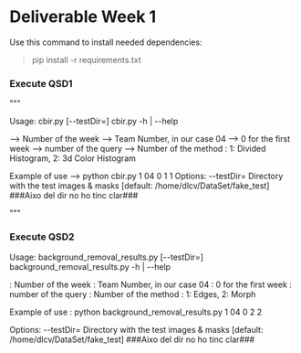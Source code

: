 # Deliverable Week 1

Use this command to install needed dependencies:
> pip install -r requirements.txt

### Execute QSD1
"""

Usage:
  cbir.py <weekNumber> <teamNumber> <winEval> <querySet> <MethodNumber> [--testDir=<td>] 
  cbir.py -h | --help
  
  <weekNumber> --> Number of the week
  <teamNumber> --> Team Number, in our case 04
  <winEval> --> 0 for the first week
  <querySet> --> number of the query
  <MethodNumber> --> Number of the method : 1: Divided Histogram, 2: 3d Color Histogram
  
  Example of use --> python cbir.py 1 04 0 1 1
Options:
  --testDir=<td>        Directory with the test images & masks [default: /home/dlcv/DataSet/fake_test]        ###Aixo del dir no ho tinc clar###
  
"""
### Execute QSD2
Usage:
  background_removal_results.py <weekNumber> <teamNumber> <winEval> <querySet> <MethodNumber> [--testDir=<td>] 
  background_removal_results.py -h | --help
  
  <weekNumber> : Number of the week
  <teamNumber> : Team Number, in our case 04
  <winEval> : 0 for the first week
  <querySet> : number of the query
  <MethodNumber> : Number of the method : 1: Edges, 2: Morph
  
  Example of use : python background_removal_results.py 1 04 0 2 2
          
Options:
  --testDir=<td>        Directory with the test images & masks [default: /home/dlcv/DataSet/fake_test]        ###Aixo del dir no ho tinc clar###
  
